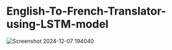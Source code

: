 # English-To-French-Translator-using-LSTM-model

![Screenshot 2024-12-07 194040](https://github.com/user-attachments/assets/16080ed8-94e6-4907-9da9-f69a77e02c4f)


